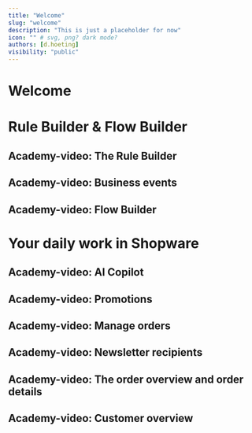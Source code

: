 ```yaml
---
title: "Welcome"
slug: "welcome"
description: "This is just a placeholder for now"
icon: "" # svg, png? dark mode?
authors: [d.hoeting]
visibility: "public"
---
```

# Welcome


# Rule Builder & Flow Builder

## Academy-video: The Rule Builder
## Academy-video: Business events
## Academy-video: Flow Builder

# Your daily work in Shopware

## Academy-video: AI Copilot
## Academy-video: Promotions
## Academy-video: Manage orders
## Academy-video: Newsletter recipients
## Academy-video: The order overview and order details
## Academy-video: Customer overview
